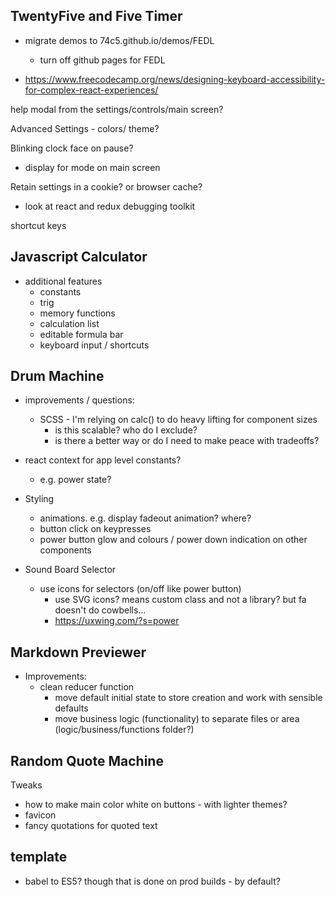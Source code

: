 ## TwentyFive and Five Timer

- migrate demos to 74c5.github.io/demos/FEDL
    - turn off github pages for FEDL

- https://www.freecodecamp.org/news/designing-keyboard-accessibility-for-complex-react-experiences/

help modal from the settings/controls/main screen?

Advanced Settings - colors/ theme?

Blinking clock face on pause?

- display for mode on main screen

Retain settings in a cookie? or browser cache?

- look at react and redux debugging toolkit

shortcut keys

## Javascript Calculator

- additional features
    - constants
    - trig
    - memory functions
    - calculation list
    - editable formula bar
    - keyboard input / shortcuts

## Drum Machine

- improvements / questions:
    - SCSS - I'm relying on calc() to do heavy lifting for component sizes
        - is this scalable? who do I exclude?
        - is there a better way or do I need to make peace with tradeoffs?

- react context for app level constants?
    - e.g. power state?

- Styling
    - animations. e.g. display fadeout animation? where?
    - button click on keypresses
    - power button glow and colours / power down indication on other components

- Sound Board Selector
    - use icons for selectors (on/off like power button)
        - use SVG icons? means custom class and not a library? but fa doesn't do cowbells...
        - https://uxwing.com/?s=power


## Markdown Previewer 

- Improvements:
    - clean reducer function
        - move default initial state to store creation and work with sensible defaults
        - move business logic (functionality) to separate files or area (logic/business/functions folder?)

## Random Quote Machine

Tweaks
- how to make main color white on buttons - with lighter themes?
- favicon
- fancy quotations for quoted text

## template

- babel to ES5? though that is done on prod builds - by default?
